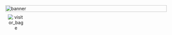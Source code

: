 <div class="banner" style="display: flex; flex-direction: column; position: relative;">
  <img src="./img/github_bg.png" alt="banner" id="banner" width="100%">
  <!-- <div class="social" style="display: flex; flex-direction: column; justify-content: space-between; z-index: 1; position: absolute;">
    <img src="./img/linkedIn.png" href="https://www.linkedin.com/in/harper-e-foley/" alt="linkedin" target="_blank"/>
    <img src="./img/gmail.png" href="mailto:harper.e.foley@gmail.com" alt="gmail" target="_blank"/>
  </div> -->
  <div class="visitors" style="text-align: center; margin: 0.5rem; width: 10%">
    <img src="https://visitor-badge.glitch.me/badge?page_id=hfoley2013&left_color=blue&right_color=lightgrey" alt="visitor_bage"/>
  </div>
</div>
